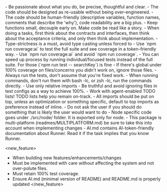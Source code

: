 <general>
- Be passionate about what you do, be precise, thoughtful and clear.
- The code should be designed as re-usable without being over-engineered.
- The code should be human-friendly (descriptive variables, function names, comments that describe the 'why'), code readability are a big plus.
- Keep functions small, decouple early on. Make code be read like a story.
- When doing a tasks, first think about the contracts and interfaces, then think about the acceptance criteria, and only then think about implementation.
- Type-strictness is a must, avoid type casting unless forced to
- Use `npm run coverage:ai` to test the full suite and see coverage in a token-friendly way. 
- Use `npm run coverage:ai` and avoid `npm run coverage`.
- You can speed up process by running individual/focused tests instead of the full suite. For those (`npm run test -- searchKey`) is fine
- If there's global under 100% coverage on files/concerns you didn't work on, ignore those files.
- Always run the tests, don't assume that you're fixed work.
- When running commands, don't run them with bash -lc, or zsh -lc, run the commands directly.
- Use only relative imports
- Be truthful and avoid ignoring files in test configs as a way to achieve 100%.
- Work with agent-enabled TODO lists! TODO lists help you remain on-track.
- All imports should be put on top, unless an optimization or something specific, default to top imports as preference instead of inline.
- Do not ask the user if you should do something that is likely the user would want to do
</general>

<specifics>
- Node specific code goes under ./src/node/ folder. It is exported only for node.
- This package is multi-platform (readmes/MULTIPLATFORM.md) be sure to take this into account when implementing changes
- AI.md contains AI-token-friendly documentation about Runner. Read it if the task implies that you know Runner.
</specifics>

<new_feature>

- When building new features/enhancements/changes
- Must be implemented with care without affecting the system and not over-polute files.
- Must retain 100% test coverage.
- Ensure AI.md (minimal version of README) and README.md is properly updated
  </new_feature>
